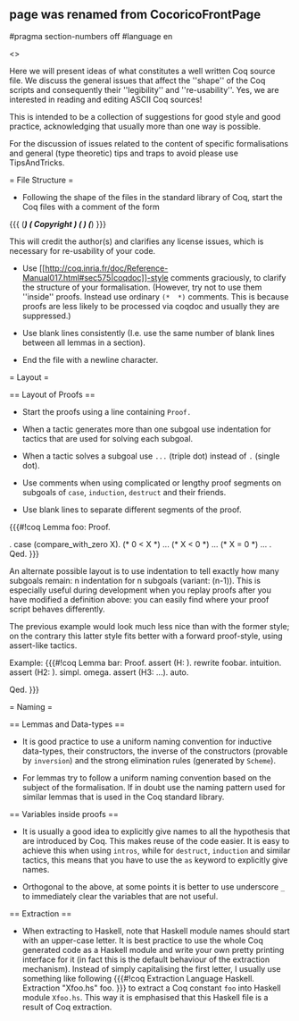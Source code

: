 ## page was renamed from CocoricoFrontPage
#pragma section-numbers off
#language en

<<TableOfContents>>

Here we will present ideas of what constitutes a well written Coq source file. We discuss the general issues that affect the ''shape'' of the Coq scripts and consequently their  ''legibility'' and ''re-usability''. Yes, we are interested in reading and editing ASCII Coq sources!

This is intended to be a collection of suggestions for good style and good practice, acknowledging that usually more than one way is possible.

For the discussion of issues related to the content of specific formalisations and general (type theoretic) tips and traps to avoid please use TipsAndTricks.

= File Structure =

 * Following the shape of the files in the standard library of Coq, start the Coq files with a comment of the form

{{{
(************************************************************************)
(* Copyright <YEAR> <AUTHOR>                                            *)
(* <LICENSE>                                                            *)
(************************************************************************)
}}}

 This will credit the author(s) and clarifies any license issues, which is necessary for re-usability of your code.

 *  Use [[http://coq.inria.fr/doc/Reference-Manual017.html#sec575|coqdoc]]-style comments graciously, to clarify the structure of your formalisation. (However, try not to use them ''inside'' proofs. Instead use ordinary `(*  *)` comments. This is because proofs are less likely to be processed via coqdoc and usually they are suppressed.)

 * Use blank lines consistently (I.e. use the same number of blank lines between all lemmas in a section).

 * End the file with a newline character.

= Layout =

== Layout of Proofs ==

 * Start the proofs using a line containing  `Proof.`

 * When a tactic generates more than one subgoal use indentation for tactics that are used for solving each subgoal.

 * When a tactic solves a subgoal use `...` (triple dot) instead of `.` (single dot).

 * Use comments when using complicated or lengthy proof segments on subgoals of `case`, `induction`, `destruct` and their friends.

 * Use blank lines to separate different segments of the proof.

{{{#!coq
Lemma foo:
Proof.
 <body of tactics before case>.
 case (compare_with_zero X).
  (* 0 < X *)
   <body of tactics>...
  (* X < 0  *)
   <body of tactics>...
  (* X = 0  *)
   <body of tactics>...

 <body of tactics after case>.
Qed.
}}}

An alternate possible layout is to use indentation to tell exactly how many subgoals remain:  n indentation for n subgoals (variant: (n-1)). This is especially useful during development when you replay proofs after you have modified a definition above: you can easily find where your proof script behaves differently.

The previous example would look much less nice than with the former style; on the contrary this latter style fits better with a forward proof-style, using assert-like tactics.

Example:
{{{#!coq
Lemma bar:
Proof.
 assert (H: <some property>).
  rewrite foobar.
  intuition.
 assert (H2: <something else>).
  simpl.
  omega.
 assert (H3: ...).
  auto.
 <body of tactics>
Qed.
}}}

= Naming =

== Lemmas and Data-types ==

 * It is good practice to use a uniform naming convention for inductive data-types, their constructors, the inverse of the constructors (provable by `inversion`) and the strong elimination rules (generated by `Scheme`).

 * For lemmas try to follow a uniform naming convention based on the subject of the formalisation. If in doubt use the naming pattern used for similar lemmas that is used in the Coq standard library.

== Variables inside proofs ==

 * It is usually a good idea to explicitly give names to all the hypothesis that are introduced by Coq. This makes reuse of the code easier. It is easy to achieve this when using `intros`, while for `destruct`, `induction` and similar tactics, this means that you have to use the `as` keyword to explicitly give names.

 * Orthogonal to the above, at some points it is better to use underscore `_` to immediately clear the variables that are not useful.

== Extraction ==

 * When extracting to Haskell, note that Haskell module names should start with an upper-case letter. It is best practice to use the whole Coq generated code as a Haskell module and write your own pretty printing interface for it (in fact this is the default behaviour of the extraction mechanism). Instead of simply capitalising the first letter, I usually use something like following
{{{#!coq
Extraction Language Haskell.
Extraction "Xfoo.hs" foo.
}}}
 to extract a Coq constant `foo` into Haskell module `Xfoo.hs`. This way it is emphasised that this Haskell file is a result of Coq extraction.

